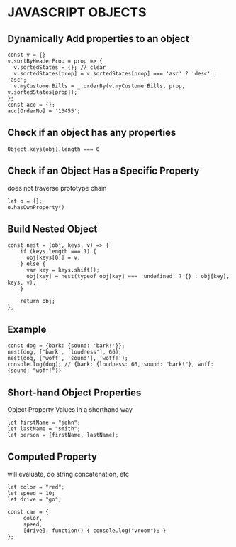 # JAVASCRIPT OBJECTS

## Dynamically Add properties to an object
```
const v = {}
v.sortByHeaderProp = prop => {
  v.sortedStates = {}; // clear
  v.sortedStates[prop] = v.sortedStates[prop] === 'asc' ? 'desc' : 'asc';
  v.myCustomerBills = _.orderBy(v.myCustomerBills, prop, v.sortedStates[prop]);
};
const acc = {};
acc[OrderNo] = '13455';
```

## Check if an object has any properties
`Object.keys(obj).length === 0`

## Check if an Object Has a Specific Property
does not traverse prototype chain
```
let o = {};
o.hasOwnProperty()
```

## Build Nested Object
```
const nest = (obj, keys, v) => {
    if (keys.length === 1) {
      obj[keys[0]] = v;
    } else {
      var key = keys.shift();
      obj[key] = nest(typeof obj[key] === 'undefined' ? {} : obj[key], keys, v);
    }

    return obj;
};
```

## Example
```
const dog = {bark: {sound: 'bark!'}};
nest(dog, ['bark', 'loudness'], 66);
nest(dog, ['woff', 'sound'], 'woff!');
console.log(dog); // {bark: {loudness: 66, sound: "bark!"}, woff: {sound: "woff!"}}
```

## Short-hand Object Properties
Object Property Values in a shorthand way
```
let firstName = "john";
let lastName = "smith";
let person = {firstName, lastName};
```

## Computed Property
will evaluate, do string concatenation, etc
```
let color = "red";
let speed = 10;
let drive = "go";

const car = {
     color,
     speed,
     [drive]: function() { console.log("vroom"); }
};
```
